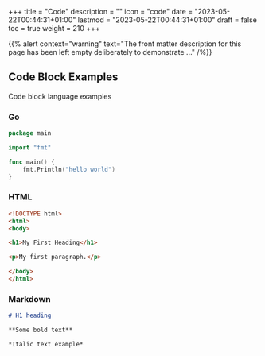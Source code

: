 +++
title = "Code"
description = ""
icon = "code"
date = "2023-05-22T00:44:31+01:00"
lastmod = "2023-05-22T00:44:31+01:00"
draft = false
toc = true
weight = 210
+++

{{% alert context="warning" text="The front matter description for this page has been left empty deliberately to demonstrate ..." /%}}

## Code Block Examples

Code block language examples

### Go

```go
package main

import "fmt"

func main() {
    fmt.Println("hello world")
}
```

### HTML

```html
<!DOCTYPE html>
<html>
<body>

<h1>My First Heading</h1>

<p>My first paragraph.</p>

</body>
</html>
```

### Markdown

```md
# H1 heading

**Some bold text**

*Italic text example*
```